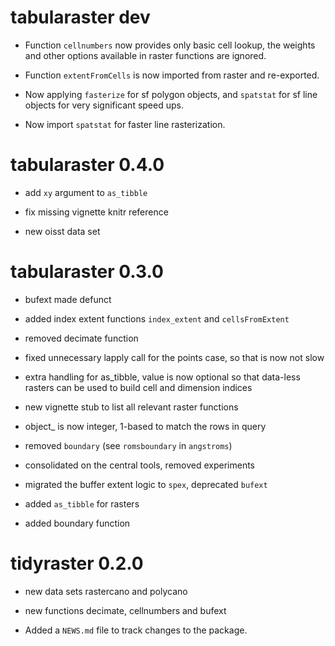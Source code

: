 # tabularaster dev

* Function `cellnumbers` now provides only basic cell lookup, the weights and other
 options available in raster functions are ignored. 
 
* Function `extentFromCells` is now imported from raster and re-exported. 

* Now applying `fasterize` for sf polygon objects, and `spatstat` for sf line objects for 
 very significant speed ups. 

* Now import `spatstat` for faster line rasterization. 

# tabularaster 0.4.0

* add `xy` argument to `as_tibble`

* fix missing vignette knitr reference

* new oisst data set

# tabularaster 0.3.0

* bufext made defunct

* added index extent functions `index_extent` and `cellsFromExtent`

* removed decimate function

* fixed unnecessary lapply call for the points case, so that is now not slow

* extra handling for as_tibble, value is now optional so that data-less rasters can be used to 
 build cell and dimension indices
 
* new vignette stub to list all relevant raster functions

* object_ is now integer, 1-based to match the rows in query

* removed `boundary` (see `romsboundary` in `angstroms`)

* consolidated on the central tools, removed experiments

* migrated the buffer extent logic to `spex`, deprecated `bufext`

* added `as_tibble` for rasters

* added boundary function

# tidyraster 0.2.0

* new data sets rastercano and polycano

* new functions decimate, cellnumbers and bufext

* Added a `NEWS.md` file to track changes to the package.



